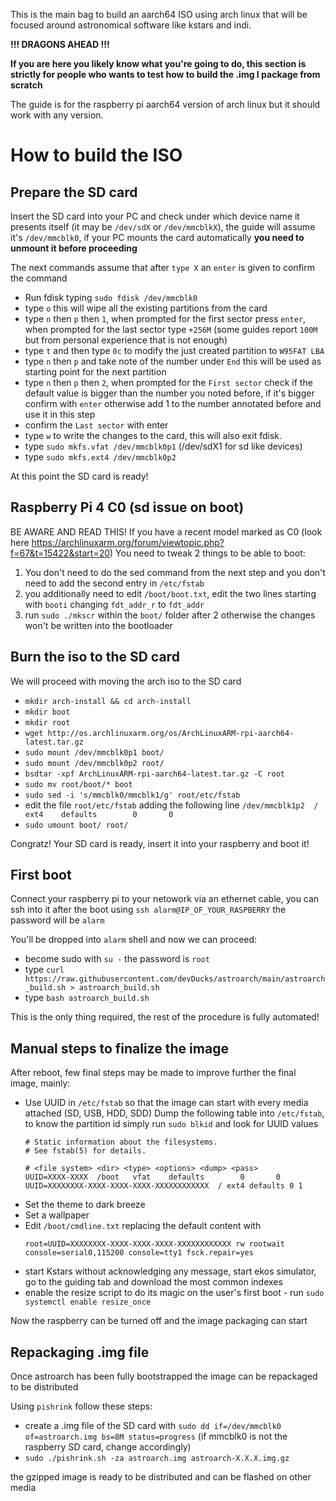 This is the main bag to build an aarch64 ISO using arch linux that will be focused around astronomical software like kstars and indi.


**!!! DRAGONS AHEAD !!!**

**If you are here you likely know what you're going to do, this section is strictly for people who wants to test how to build the .img
 I package from scratch**


The guide is for the raspberry pi aarch64 version of arch linux but it should work with any version.

# How to build the ISO


## Prepare the SD card
Insert the SD card into your PC and check under which device name it presents itself (it may be `/dev/sdX` or `/dev/mmcblkX`), the guide will assume
it's `/dev/mmcblk0`, if your PC mounts the card automatically **you need to unmount it before proceeding**

The next commands assume that after `type X` an `enter` is given to confirm the command

- Run fdisk typing `sudo fdisk /dev/mmcblk0`
- type `o` this will wipe all the existing partitions from the card
- type `n` then `p` then `1`, when prompted for the first sector press `enter`, when prompted for the last sector type `+256M` (some guides report `100M` but from
personal experience that is not enough)
- type `t` and then type `0c` to modify the just created partition to `W95FAT LBA`
- type `n` then `p` and take note of the number under `End` this will be used as starting point for the next partition
- type `n` then `p` then `2`, when prompted for the `First sector` check if the default value is bigger than the number you noted before, if it's bigger confirm
with `enter` otherwise add 1 to the number annotated before and use it in this step
- confirm the `Last sector` with enter
- type `w` to write the changes to the card, this will also exit fdisk.
- type `sudo mkfs.vfat /dev/mmcblk0p1` (/dev/sdX1 for sd like devices)
- type `sudo mkfs.ext4 /dev/mmcblk0p2`

At this point the SD card is ready!

## Raspberry Pi 4 C0 (sd issue on boot)
BE AWARE AND READ THIS!
If you have a recent model marked as C0 (look here https://archlinuxarm.org/forum/viewtopic.php?f=67&t=15422&start=20)
You need to tweak 2 things to be able to boot:
 1) You don't need to do the sed command from the next step and you don't need to add the second entry in `/etc/fstab`
 2) you additionally need to edit `/boot/boot.txt`, edit the two lines starting with `booti` changing `fdt_addr_r` to `fdt_addr`
 3) run `sudo ./mkscr` within the `boot/` folder after 2 otherwise the changes won't be written into the bootloader

## Burn the iso to the SD card

We will proceed with moving the arch iso to the SD card

- `mkdir arch-install && cd arch-install`
- `mkdir boot`
- `mkdir root`
- `wget http://os.archlinuxarm.org/os/ArchLinuxARM-rpi-aarch64-latest.tar.gz`
- `sudo mount /dev/mmcblk0p1 boot/`
- `sudo mount /dev/mmcblk0p2 root/`
- `bsdtar -xpf ArchLinuxARM-rpi-aarch64-latest.tar.gz -C root`
- `sudo mv root/boot/* boot`
- `sudo sed -i 's/mmcblk0/mmcblk1/g' root/etc/fstab`
-  edit the file `root/etc/fstab` adding the following line `/dev/mmcblk1p2  /       ext4    defaults        0       0`
- `sudo umount boot/ root/`

Congratz! Your SD card is ready, insert it into your raspberry and boot it!

## First boot

Connect your raspberry pi to your netowork via an ethernet cable, you can ssh into it after the boot using `ssh alarm@IP_OF_YOUR_RASPBERRY` the password will
be `alarm`

You'll be dropped into `alarm` shell and now we can proceed:
- become sudo with `su -` the password is `root`
- type `curl https://raw.githubusercontent.com/devDucks/astroarch/main/astroarch_build.sh > astroarch_build.sh`
- type `bash astroarch_build.sh`

This is the only thing required, the rest of the procedure is fully automated!

## Manual steps to finalize the image
After reboot, few final steps may be made to improve further the final image, mainly:
- Use UUID in `/etc/fstab` so that the image can start with every media attached (SD, USB, HDD, SDD)
  Dump the following table into `/etc/fstab`, to know the partition id simply run `sudo blkid` and look for UUID values
  ```
  # Static information about the filesystems.
  # See fstab(5) for details.

  # <file system> <dir> <type> <options> <dump> <pass>
  UUID=XXXX-XXXX  /boot   vfat    defaults        0       0
  UUID=XXXXXXXX-XXXX-XXXX-XXXX-XXXXXXXXXXXX  / ext4 defaults 0 1
  ```
- Set the theme to dark breeze
- Set a wallpaper
- Edit `/boot/cmdline.txt` replacing the default content with
  ```
  root=UUID=XXXXXXXX-XXXX-XXXX-XXXX-XXXXXXXXXXXX rw rootwait console=serial0,115200 console=tty1 fsck.repair=yes
  ```
- start Kstars without acknowledging any message, start ekos simulator, go to the guiding tab and download the most common indexes
- enable the resize script to do its magic on the user's first boot - run `sudo systemctl enable resize_once`

Now the raspberry can be turned off and the image packaging can start

## Repackaging .img file

Once astroarch has been fully bootstrapped the image can be repackaged to be distributed

Using `pishrink` follow these steps:
- create a .img file of the SD card with `sudo dd if=/dev/mmcblk0 of=astroarch.img bs=8M status=progress` (if mmcblk0 is not the raspberry SD card, change accordingly)
- `sudo ./pishrink.sh -za astroarch.img astroarch-X.X.X.img.gz`

the gzipped image is ready to be distributed and can be flashed on other media
